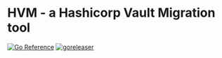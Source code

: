 # HVM - a Hashicorp Vault Migration tool

[![Go Reference](https://pkg.go.dev/badge/github.com/j4ng5y/hvm.svg)](https://pkg.go.dev/github.com/j4ng5y/hvm)
[![goreleaser](https://github.com/j4ng5y/hvm/actions/workflows/goreleaser.yml/badge.svg)](https://github.com/j4ng5y/hvm/actions/workflows/goreleaser.yml)
